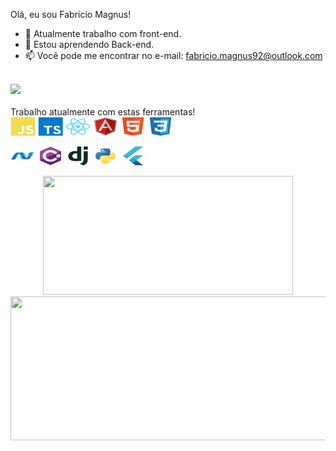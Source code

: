 Olá, eu sou Fabricio Magnus!

- 🔭 Atualmente trabalho com front-end.
- 🌱 Estou aprendendo Back-end.
- 📫 Você pode me encontrar no e-mail: fabricio.magnus92@outlook.com
<br>
<a style= "margin-top: 15px;"href="https://www.linkedin.com/in/fabricio-magnus-dev/" target="_blank"><img src="https://img.shields.io/badge/-LinkedIn-%230077B5?style=for-the-badge&logo=linkedin&logoColor=white" target="_blank"></a> 
<br>
<br>
Trabalho atualmente com estas ferramentas!
 <div style="display: inline_block, margin-top: 3px">
  <img align="center" alt="Fabricio-Js" height="30" width="40" src="https://raw.githubusercontent.com/devicons/devicon/master/icons/javascript/javascript-plain.svg">
  <img align="center" alt="Fabricio-Ts" height="30" width="40" src="https://raw.githubusercontent.com/devicons/devicon/master/icons/typescript/typescript-plain.svg">
  <img align="center" alt="Fabricio-React" height="30" width="40" src="https://raw.githubusercontent.com/devicons/devicon/master/icons/react/react-original.svg">
 <img align="center" alt="Fabricio-CSS" height="30" width="40" src="https://raw.githubusercontent.com/devicons/devicon/master/icons/angularjs/angularjs-original.svg">
 <img align="center" alt="Fabricio-HTML" height="30" width="40" src="https://raw.githubusercontent.com/devicons/devicon/master/icons/html5/html5-original.svg">
  <img align="center" alt="Fabricio-CSS" height="30" width="40" src="https://raw.githubusercontent.com/devicons/devicon/master/icons/css3/css3-original.svg">
 </div>
 <br>
 <div style="display: inline_block, margin-top: 3px">
  
  <img align="center" alt="Fabricio-CSS" height="30" width="40" src="https://raw.githubusercontent.com/devicons/devicon/master/icons/dot-net/dot-net-original.svg">
 <img align="center" alt="Fabricio-CSS" height="30" width="40" src="https://raw.githubusercontent.com/devicons/devicon/master/icons/csharp/csharp-original.svg">
  <img align="center" alt="Fabricio-CSS" height="30" width="40" src="https://raw.githubusercontent.com/devicons/devicon/master/icons/django/django-plain.svg">
 <img align="center" alt="Fabricio-CSS" height="30" width="40" src="https://raw.githubusercontent.com/devicons/devicon/master/icons/python/python-original.svg">
  <img align="center" alt="Fabricio-CSS" height="30" width="40" src="https://raw.githubusercontent.com/devicons/devicon/master/icons/flutter/flutter-original.svg">
</div>
<br>

<div align="center" style="display: flex, flex-direction:column">
  <a href="https://github.com/FabricioMagnus">    
  <img height="190em" width="400em" src="https://github-readme-stats.vercel.app/api?username=FabricioMagnus&show_icons=true&theme=dracula&include_all_commits=true&count_private=true"/>
</div>
 
 <div align="center">
   <a href="https://github.com/FabricioMagnus">
 <img height="230em" width="1800em" src="https://github-readme-stats.vercel.app/api/top-langs/?username=FabricioMagnus&layout=compact&langs_count=7&theme=dracula"/>
</div>
  
